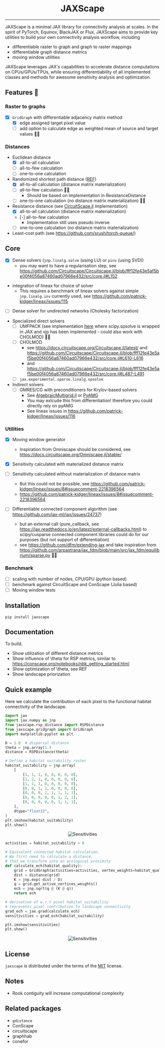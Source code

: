 <h1 align='center'>JAXScape</h1>

-----

<!-- [![PyPI - Version](https://img.shields.io/pypi/v/jaxscape.svg)](https://pypi.org/project/jaxscape)
[![PyPI - Python Version](https://img.shields.io/pypi/pyversions/jaxscape.svg)](https://pypi.org/project/jaxscape) -->

JAXScape is a minimal JAX library for connectivity analysis at scales. In the spirit of PyTorch, Equinox, BlackJAX or Flux, JAXScape aims to provide key utilities to build your own connectivity analysis workflow, including

- differentiable raster to graph and graph to raster mappings
- differentiable graph distance metrics
- moving window utilities

JAXScape leverages JAX's capabilities to accelerate distance computations on CPUs/GPUs/TPUs, while ensuring differentiability of all implemented classes and methods for awesome sensitivity analysis and optimization.


## Features 🚀
### Raster to graphs
- [x] `GridGraph` with differentiable adjacency matrix method
  - [x] edge assigned target pixel value
  - [ ] add option to calculate edge as weighted mean of source and target values 🏃‍♀️

### Distances
- Euclidean distance
  - [x] all-to-all calculation
  - [ ] all-to-few calculation
  - [ ] one-to-one calculation
- Randomized shortest path distance ([REF](https://arxiv.org/pdf/1212.1666))
  - [x] all-to-all calculation (distance matrix materialization)
  - [ ] all-to-few calculation 🏃‍♀️
    - Should be based on implementation in ResistanceDistance
  <!-- - see [ConScape](https://conscape.org/notebooks/nbk_landmarks.html) landmarks and
  - CircuitScape focal nodes https://docs.circuitscape.org/Circuitscape.jl/latest/usage/ -->
  - [ ] one-to-one calculation (no distance matrix materialization) 🏃‍♀️
- Resistance distance (see [CircuitScape.jl](https://github.com/Circuitscape/Circuitscape.jl/blob/master/src/core.jl) implementation)
  - [x] all-to-all calculation (distance matrix materialization)
  - [-] all-to-few calculation
    - Implementation still uses pseudo inverse
  - [ ] one-to-one calculation (no distance matrix materialization)
- Least-cost path (see https://github.com/srush/torch-queue/)

## Core
  - [x] Dense solvers (`jnp.linalg.solve` (using LU) or `pinv` (using SVD))
    - you may want to have a regularisation step, see https://github.com/Circuitscape/Circuitscape.jl/blob/fff12fe43e5af5be00f4056a87460ad07966e432/src/core.jl#L152
  - integration of lineax for choice of solver
    - This requires a benchmark of lineax solvers against simple `jnp.linalg.inv` currently used, see https://github.com/patrick-kidger/lineax/issues/115
  - [ ] Dense solver for undirected networks (Cholesky factorization)
  - Specialized direct solvers
    - [ ] UMFPACK (see implementation [here](https://github.com/arpastrana/jax_fdm/blob/main/src/jax_fdm/equilibrium/sparse.py) where scipy.spsolve is wrapped in JAX and vjp has been implemented - could also work with CHOLMOD) 🏃‍♀️ 
    - [ ] CHOLMOD
      - see https://docs.circuitscape.org/Circuitscape.jl/latest/ and https://github.com/Circuitscape/Circuitscape.jl/blob/fff12fe43e5af5be00f4056a87460ad07966e432/src/core.jl#L610-L616
      - and https://github.com/Circuitscape/Circuitscape.jl/blob/fff12fe43e5af5be00f4056a87460ad07966e432/src/core.jl#L487-L491
    - [ ] `jax.experimental.sparse.linalg.spsolve`
  - Indirect solvers
    - [ ] GMRES/CG with preconditioners for Krylov-based solvers
      - See [AlgebraicMultigrid.jl](https://github.com/JuliaLinearAlgebra/)  or [PyAMG](https://github.com/pyamg/pyamg)
      - You may exlcude this from differentiation! therefore you could directly rely on pyAMG
      - See lineax issues in https://github.com/patrick-kidger/lineax/issues/116

### Utilities
- [x] Moving window generator
  - Inspiration from Omniscape should be considered, see https://docs.circuitscape.org/Omniscape.jl/stable/
- [x] Sensitivity calculated with materialized distance matrix
- [ ] Sensitivity calculated without materialization of distance matrix
  - But this could not be possible, see https://github.com/patrick-kidger/lineax/issues/8#issuecomment-2218396564
  - https://github.com/patrick-kidger/lineax/issues/8#issuecomment-2218396564
    
- [ ] Differentiable connected component algorithm (see https://github.com/jax-ml/jax/issues/24737)
  - but an external call (pure_callback, see https://jax.readthedocs.io/en/latest/external-callbacks.html) to scipy/cusparse connected component libraries could do for our purposes (but not support of differentiation)
  - see https://github.com/dfm/extending-jax and take inspiration from https://github.com/arpastrana/jax_fdm/blob/main/src/jax_fdm/equilibrium/sparse.py 🏃‍♀️

### Benchmark
- [ ] scaling with number of nodes, CPU/GPU (python based)
- [ ] benchmark against CircuitScape and ConScape (Julia based)
- [ ] Moving window tests

## Installation

```console
pip install jaxscape
```

## Documentation

To build.
- Show utilization of different distance metrics
- Show influence of \theta for RSP metrics, similar to https://conscape.org/notebooks/nbk_getting_started.html
- Show optimization of \theta, see REF
- Show landscape priorization

## Quick example

Here we calculate the contribution of each pixel to the functional habitat connectivity of the landscape.

```python
import jax
import jax.numpy as jnp
from jaxscape.rsp_distance import RSPDistance
from jaxscape.gridgraph import GridGraph
import matplotlib.pyplot as plt

D = 1.0  # dispersal distance
theta = jnp.array(1.)
distance = RSPDistance(theta)

# Define a habitat suitability raster
habitat_suitability = jnp.array(
    [
        [1, 1, 1, 0, 0, 0, 0, 0],
        [1, 2, 1, 0, 0, 0, 0, 0],
        [1, 1, 1, 0, 0, 0, 0, 0],
        [0, 0, 1, 1, 0, 0, 0, 0],
        [0, 0, 0, 1, 1, 1, 1, 1],
        [0, 0, 0, 0, 0, 1, 2, 1],
        [0, 0, 0, 0, 0, 1, 1, 1],
    ],
    dtype="float32",
)
plt.imshow(habitat_suitability)
plt.show()
```
<div align="center"><img src="habitat_quality.png" alt="Sensitivities"></div>


```python
activities = habitat_suitability > 0

# Equivalent connected habitat calculation.
# We first need to calculate a distance, 
# that we transform into an ecological proximity
def calculate_ech(habitat_quality):
    grid = GridGraph(activities=activities, vertex_weights=habitat_quality)
    dist = distance(grid)
    K = jnp.exp(-dist / D)
    q = grid.get_active_vertices_weights()
    ech = jnp.sqrt(q @ (K @ q)) 
    return ech

# derivative of w.r.t pixel habitat suitability 
# represents pixel contribution to landscape connectivity
grad_ech = jax.grad(calculate_ech)
sensitivities = grad_ech(habitat_suitability)

plt.imshow(sensitivities)
plt.show()
```
<div align="center"><img src="sensitivities.png" alt="Sensitivities"></div>


## License

`jaxscape` is distributed under the terms of the [MIT](https://spdx.org/licenses/MIT.html) license.


## Notes
- Rook contiguity will increase computational complexity

## Related packages
- `gdistance`
- ConScape
- circuitscape
- graphhab
- conefor